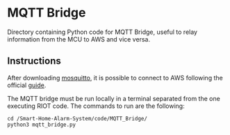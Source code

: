 # MQTT Bridge
Directory containing Python code for MQTT Bridge, useful to relay information from the MCU to AWS and vice versa.

## Instructions
After downloading [mosquitto](https://github.com/eclipse/mosquitto), it is possible to connect to AWS following the official [guide](https://aws.amazon.com/it/blogs/iot/how-to-bridge-mosquitto-mqtt-broker-to-aws-iot/).

The MQTT bridge must be run locally in a terminal separated from the one executing RIOT code. The commands to run are the following:

    cd /Smart-Home-Alarm-System/code/MQTT_Bridge/
    python3 mqtt_bridge.py
